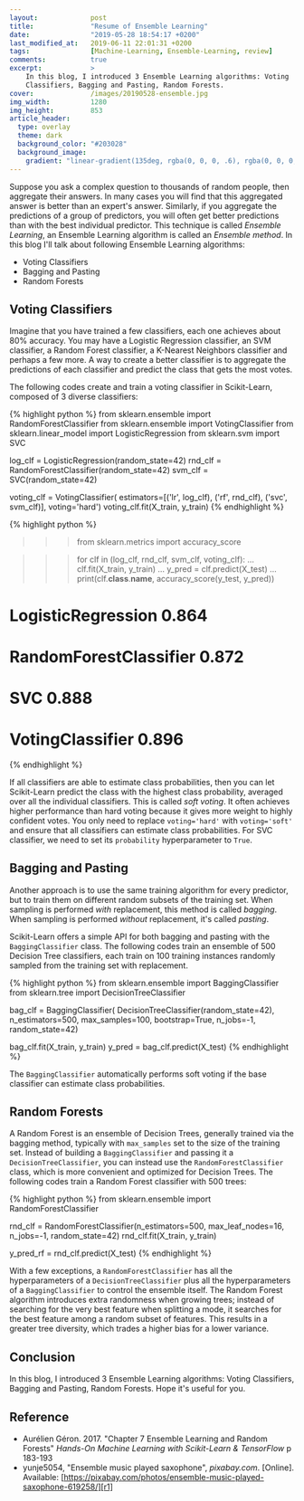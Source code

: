 ```yaml
---
layout:             post
title:              "Resume of Ensemble Learning"
date:               "2019-05-28 18:54:17 +0200"
last_modified_at:   2019-06-11 22:01:31 +0200
tags:               [Machine-Learning, Ensemble-Learning, review]
comments:           true
excerpt:            >
    In this blog, I introduced 3 Ensemble Learning algorithms: Voting
    Classifiers, Bagging and Pasting, Random Forests.
cover:              /images/20190528-ensemble.jpg
img_width:          1280
img_height:         853
article_header:
  type: overlay
  theme: dark
  background_color: "#203028"
  background_image:
    gradient: "linear-gradient(135deg, rgba(0, 0, 0, .6), rgba(0, 0, 0, .4))"
---
```


Suppose you ask a complex question to thousands of random people, then
aggregate their answers. In many cases you will find that this aggregated
answer is better than an expert's answer. Similarly, if you aggregate the
predictions of a group of predictors, you will often get better predictions
than with the best individual predictor. This technique is called _Ensemble
Learning_, an Ensemble Learning algorithm is called an _Ensemble method_. In
this blog I'll talk about following Ensemble Learning algorithms:
- Voting Classifiers
- Bagging and Pasting
- Random Forests

## Voting Classifiers
Imagine that you have trained a few classifiers, each one achieves about 80%
accuracy. You may have a Logistic Regression classifier, an SVM classifier, a
Random Forest classifier, a K-Nearest Neighbors classifier and perhaps a few
more. A way to create a better classifier is to aggregate the predictions of
each classifier and predict the class that gets the most votes.

The following codes create and train a voting classifier in Scikit-Learn,
composed of 3 diverse classifiers:

{% highlight python %}
from sklearn.ensemble import RandomForestClassifier
from sklearn.ensemble import VotingClassifier
from sklearn.linear_model import LogisticRegression
from sklearn.svm import SVC

log_clf = LogisticRegression(random_state=42)
rnd_clf = RandomForestClassifier(random_state=42)
svm_clf = SVC(random_state=42)

voting_clf = VotingClassifier(
    estimators=[('lr', log_clf), ('rf', rnd_clf), ('svc', svm_clf)],
    voting='hard')
voting_clf.fit(X_train, y_train)
{% endhighlight %}

{% highlight python %}
>>> from sklearn.metrics import accuracy_score

>>> for clf in (log_clf, rnd_clf, svm_clf, voting_clf):
...     clf.fit(X_train, y_train)
...     y_pred = clf.predict(X_test)
...     print(clf.__class__.__name__, accuracy_score(y_test, y_pred))

# LogisticRegression 0.864
# RandomForestClassifier 0.872
# SVC 0.888
# VotingClassifier 0.896
{% endhighlight %}

If all classifiers are able to estimate class probabilities, then you can let
Scikit-Learn predict the class with the highest class probability, averaged
over all the individual classifiers. This is called _soft voting_. It often
achieves higher performance than hard voting because it gives more weight to
highly confident votes. You only need to replace `voting='hard'` with
`voting='soft'` and ensure that all classifiers can estimate class
probabilities. For SVC classifier, we need to set its `probability`
hyperparameter to `True`.

## Bagging and Pasting
Another approach is to use the same training algorithm for every predictor, but
to train them on different random subsets of the training set. When sampling is
performed _with_ replacement, this method is called _bagging_. When sampling is
performed _without_ replacement, it's called _pasting_.

Scikit-Learn offers a simple API for both bagging and pasting with the
`BaggingClassifier` class. The following codes train an ensemble of 500
Decision Tree classifiers, each train on 100 training instances randomly
sampled from the training set with replacement.

{% highlight python %}
from sklearn.ensemble import BaggingClassifier
from sklearn.tree import DecisionTreeClassifier

bag_clf = BaggingClassifier(
    DecisionTreeClassifier(random_state=42), n_estimators=500,
    max_samples=100, bootstrap=True, n_jobs=-1, random_state=42)

bag_clf.fit(X_train, y_train)
y_pred = bag_clf.predict(X_test)
{% endhighlight %}

The `BaggingClassifier` automatically performs soft voting if the base
classifier can estimate class probabilities.

## Random Forests
A Random Forest is an ensemble of Decision Trees, generally trained via the
bagging method, typically with `max_samples` set to the size of the training
set. Instead of building a `BaggingClassifier` and passing it a
`DecisionTreeClassifier`, you can instead use the `RandomForestClassifier`
class, which is more convenient and optimized for Decision Trees. The following
codes train a Random Forest classifier with 500 trees:

{% highlight python %}
from sklearn.ensemble import RandomForestClassifier

rnd_clf = RandomForestClassifier(n_estimators=500,
                                 max_leaf_nodes=16,
                                 n_jobs=-1,
                                 random_state=42)
rnd_clf.fit(X_train, y_train)

y_pred_rf = rnd_clf.predict(X_test)
{% endhighlight %}

With a few exceptions, a `RandomForestClassifier` has all the hyperparameters
of a `DecisionTreeClassifier` plus all the hyperparameters of a
`BaggingClassifier` to control the ensemble itself. The Random Forest algorithm
introduces extra randomness when growing trees; instead of searching for the
very best feature when splitting a mode, it searches for the best feature among
a random subset of features. This results in a greater tree diversity, which
trades a higher bias for a lower variance.

## Conclusion
In this blog, I introduced 3 Ensemble Learning algorithms: Voting Classifiers,
Bagging and Pasting, Random Forests. Hope it's useful for you.

## Reference
- Aurélien Géron. 2017. "Chapter 7 Ensemble Learning and Random Forests"
_Hands-On Machine Learning with Scikit-Learn & TensorFlow_ p 183-193
- yunje5054, "Ensemble music played saxophone", _pixabay.com_. [Online]. Available: [https://pixabay.com/photos/ensemble-music-played-saxophone-619258/][r1]

[r1]: https://pixabay.com/photos/ensemble-music-played-saxophone-619258/
